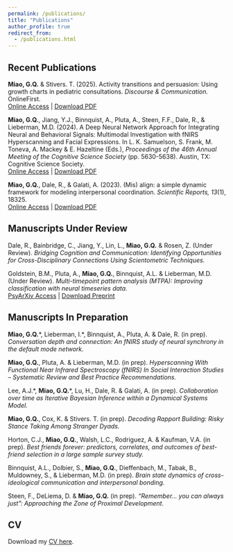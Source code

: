 ```yaml
---
permalink: /publications/
title: "Publications"
author_profile: true
redirect_from: 
  - /publications.html
---
```

Recent Publications
------
**Miao, G.Q.** & Stivers. T. (2025). Activity transitions and persuasion: Using growth charts in pediatric consultations. *Discourse & Communication.* OnlineFirst.<br>
[Online Access](https://journals.sagepub.com/doi/10.1177/17504813241307118) \| [Download PDF](/files/Miao_Stivers_2025_ActivityTransition_ScreenSharing_Pediatric.pdf)

**Miao, G.Q.**, Jiang, Y.J., Binnquist, A., Pluta, A., Steen, F.F., Dale, R., & Lieberman, M.D. (2024). A Deep Neural Network Approach for Integrating Neural and Behavioral Signals: Multimodal Investigation with fNIRS Hyperscanning and Facial Expressions. In L. K. Samuelson, S. Frank, M. Toneva, A. Mackey & E. Hazeltine (Eds.), *Proceedings of the 46th Annual Meeting of the Cognitive Science Society* (pp. 5630-5638). Austin, TX: Cognitive Science Society.<br>
[Online Access](https://escholarship.org/uc/item/2pj0b5qb) \| [Download PDF](/files/Miao_etal_2024_DNN_Neural_Facial_CogSci.pdf)

**Miao, G.Q.**, Dale, R., & Galati, A. (2023). (Mis) align: a simple dynamic framework for modeling interpersonal coordination. *Scientific Reports, 13*(1), 18325.<br>
[Online Access](https://www.nature.com/articles/s41598-023-41516-4) \| [Download PDF](/files/Miao_Dale_Galati_2023_Misalign_Framework_Modeling_SciRep.pdf)



Manuscripts Under Review
------
Dale, R., Bainbridge, C., Jiang, Y., Lin, L., **Miao, G.Q.** & Rosen, Z. (Under Review). *Bridging Cognition and Communication: Identifying Opportunities for Cross-Disciplinary Connections Using Scientometric Techniques.*

Goldstein, B.M., Pluta, A., **Miao, G.Q.**, Binnquist, A.L. & Lieberman, M.D. (Under Review). *Multi-timepoint pattern analysis (MTPA): Improving classification with neural timeseries data.* <br>
[PsyArXiv Access](https://osf.io/preprints/psyarxiv/86c29_v1) \| [Download Preprint](/files/Goldstein_Pluta_Miao_etal_MTPA_Preprint.pdf)


Manuscripts In Preparation
------
**Miao, G.Q.**\*, Lieberman, I.\*, Binnquist, A., Pluta, A. & Dale, R. (in prep). *Conversation depth and connection: An fNIRS study of neural synchrony in the default mode network.*

**Miao, G.Q.**, Pluta, A. & Lieberman, M.D. (in prep). *Hyperscanning With Functional Near Infrared Spectroscopy (fNIRS) In Social Interaction Studies – Systematic Review and Best Practice Recommendations.*

Lee, A.J.\*, **Miao, G.Q.**\*, Lu, H., Dale, R. & Galati, A. (in prep). *Collaboration over time as Iterative Bayesian Inference within a Dynamical Systems Model.*

**Miao, G.Q.**, Cox, K. & Stivers. T. (in prep). *Decoding Rapport Building: Risky Stance Taking Among Stranger Dyads.*

Horton, C.J., **Miao, G.Q.**, Walsh, L.C., Rodriguez, A. & Kaufman, V.A. (in prep). *Best friends forever: predictors, correlates, and outcomes of best-friend selection in a large sample survey study.* 

Binnquist, A.L., Dolbier, S., **Miao, G.Q.**, Dieffenbach, M., Tabak, B., Muldowney, S., & Lieberman, M.D. (in prep). *Brain state dynamics of cross-ideological communication and interpersonal bonding.*

Steen, F., DeLiema, D. & **Miao, G.Q.** (in prep). *“Remember… you can always just”: Approaching the Zone of Proximal Development.*




CV
------
Download my [CV here](/files/Miao_CV.pdf).
